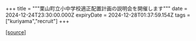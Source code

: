 +++
title = """栗山町立小中学校適正配置計画の説明会を開催します"""
date = 2024-12-24T23:30:00.000Z
expiryDate = 2024-12-28T01:37:59.154Z
tags = ["kuriyama","recruit"]
+++


[[source]](https://www.town.kuriyama.hokkaido.jp/site/mirai/29768.html)
